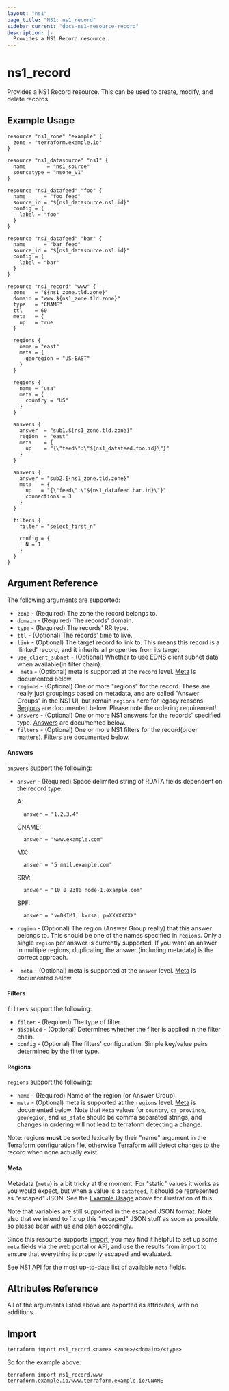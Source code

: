 ```yaml
---
layout: "ns1"
page_title: "NS1: ns1_record"
sidebar_current: "docs-ns1-resource-record"
description: |-
  Provides a NS1 Record resource.
---
```


# ns1\_record

Provides a NS1 Record resource. This can be used to create, modify, and delete records.

## Example Usage

```hcl
resource "ns1_zone" "example" {
  zone = "terraform.example.io"
}

resource "ns1_datasource" "ns1" {
  name       = "ns1_source"
  sourcetype = "nsone_v1"
}

resource "ns1_datafeed" "foo" {
  name      = "foo_feed"
  source_id = "${ns1_datasource.ns1.id}"
  config = {
    label = "foo"
  }
}

resource "ns1_datafeed" "bar" {
  name      = "bar_feed"
  source_id = "${ns1_datasource.ns1.id}"
  config = {
    label = "bar"
  }
}

resource "ns1_record" "www" {
  zone   = "${ns1_zone.tld.zone}"
  domain = "www.${ns1_zone.tld.zone}"
  type   = "CNAME"
  ttl    = 60
  meta   = {
    up   = true
  }

  regions {
    name = "east"
    meta = {
      georegion = "US-EAST"
    }
  }

  regions {
    name = "usa"
    meta = {
      country = "US"
    }
  }

  answers {
    answer  = "sub1.${ns1_zone.tld.zone}"
    region  = "east"
    meta    = {
      up    = "{\"feed\":\"${ns1_datafeed.foo.id}\"}"
    }
  }

  answers {
    answer = "sub2.${ns1_zone.tld.zone}"
    meta   = {
      up   = "{\"feed\":\"${ns1_datafeed.bar.id}\"}"
      connections = 3
    }
  }

  filters {
    filter = "select_first_n"

    config = {
      N = 1
    }
  }
}
```

## Argument Reference

The following arguments are supported:

* `zone` - (Required) The zone the record belongs to.
* `domain` - (Required) The records' domain.
* `type` - (Required) The records' RR type.
* `ttl` - (Optional) The records' time to live.
* `link` - (Optional) The target record to link to. This means this record is a
  'linked' record, and it inherits all properties from its target.
* `use_client_subnet` - (Optional) Whether to use EDNS client subnet data when
  available(in filter chain).
* ` meta` - (Optional) meta is supported at the `record` level. [Meta](#meta-3)
  is documented below.
* `regions` - (Optional) One or more "regions" for the record. These are really
  just groupings based on metadata, and are called "Answer Groups" in the NS1 UI,
  but remain `regions` here for legacy reasons. [Regions](#regions-1) are
  documented below. Please note the ordering requirement!
* `answers` - (Optional) One or more NS1 answers for the records' specified type.
  [Answers](#answers-1) are documented below.
* `filters` - (Optional) One or more NS1 filters for the record(order matters).
  [Filters](#filters-1) are documented below.

#### Answers

`answers` support the following:

* `answer` - (Required) Space delimited string of RDATA fields dependent on the record type.

    A:

        answer = "1.2.3.4"

    CNAME:

        answer = "www.example.com"

    MX:

        answer = "5 mail.example.com"

    SRV:

        answer = "10 0 2380 node-1.example.com"

    SPF:

        answer = "v=DKIM1; k=rsa; p=XXXXXXXX"

   
* `region` - (Optional) The region (Answer Group really) that this answer
  belongs to. This should be one of the names specified in `regions`. Only a
  single `region` per answer is currently supported. If you want an answer in
  multiple regions, duplicating the answer (including metadata) is the correct
  approach.
* ` meta` - (Optional) meta is supported at the `answer` level. [Meta](#meta-3)
  is documented below.

#### Filters

`filters` support the following:

* `filter` - (Required) The type of filter.
* `disabled` - (Optional) Determines whether the filter is applied in the
  filter chain.
* `config` - (Optional) The filters' configuration. Simple key/value pairs
  determined by the filter type.

#### Regions

`regions` support the following:

* `name` - (Required) Name of the region (or Answer Group).
* `meta` - (Optional) meta is supported at the `regions` level. [Meta](#meta-3)
  is documented below.
  Note that `Meta` values for `country`, `ca_province`, `georegion`, and
  `us_state` should be comma separated strings, and changes in ordering will not
  lead to terraform detecting a change.

Note: regions **must** be sorted lexically by their "name" argument in the
Terraform configuration file, otherwise Terraform will detect changes to the
record when none actually exist.

#### Meta

Metadata (`meta`) is a bit tricky at the moment. For "static" values it works
as you would expect, but when a value is a `datafeed`, it should be represented
as "escaped" JSON. See the [Example Usage](#example-usage) above for
illustration of this.

Note that variables are still supported in the escaped JSON format. Note also
that we intend to fix up this "escaped" JSON stuff as soon as possible, so
please bear with us and plan accordingly.

Since this resource supports [import](#import), you may find it helpful to set
up some `meta` fields via the web portal or API, and use the results from
import to ensure that everything is properly escaped and evaluated.

See [NS1 API](https://ns1.com/api#get-available-metadata-fields) for the most
up-to-date list of available `meta` fields.

## Attributes Reference

All of the arguments listed above are exported as attributes, with no
additions.

## Import

`terraform import ns1_record.<name> <zone>/<domain>/<type>`

So for the example above:

`terraform import ns1_record.www terraform.example.io/www.terraform.example.io/CNAME`
